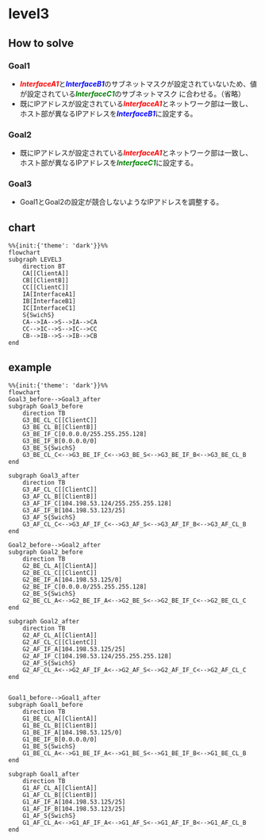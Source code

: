 # level3

## How to solve
### Goal1
* <font color="red">***InterfaceA1***</font>と<font color="blue">***InterfaceB1***</font>のサブネットマスクが設定されていないため、値が設定されている<font color="green">***InterfaceC1***</font>のサブネットマスク に合わせる。（省略）
* 既にIPアドレスが設定されている<font color="red">***InterfaceA1***</font>とネットワーク部は一致し、ホスト部が異なるIPアドレスを<font color="blue">***InterfaceB1***</font>に設定する。

### Goal2
* 既にIPアドレスが設定されている<font color="red">***InterfaceA1***</font>とネットワーク部は一致し、ホスト部が異なるIPアドレスを<font color="green">***InterfaceC1***</font>に設定する。

### Goal3
* Goal1とGoal2の設定が競合しないようなIPアドレスを調整する。

## chart
```mermaid
%%{init:{'theme': 'dark'}}%%
flowchart
subgraph LEVEL3
    direction BT
    CA[[ClientA]]
    CB[[ClientB]]
    CC[[ClientC]]
    IA[InterfaceA1]
    IB[InterfaceB1]
    IC[InterfaceC1]
    S{SwichS}
    CA-->IA-->S-->IA-->CA
    CC-->IC-->S-->IC-->CC
    CB-->IB-->S-->IB-->CB
end
```
## example
```mermaid
%%{init:{'theme': 'dark'}}%%
flowchart
Goal3_before-->Goal3_after
subgraph Goal3_before
    direction TB
    G3_BE_CL_C[[ClientC]]
    G3_BE_CL_B[[ClientB]]
    G3_BE_IF_C[0.0.0.0/255.255.255.128]
    G3_BE_IF_B[0.0.0.0/0]
    G3_BE_S{SwichS}
    G3_BE_CL_C<-->G3_BE_IF_C<-->G3_BE_S<-->G3_BE_IF_B<-->G3_BE_CL_B
end

subgraph Goal3_after
    direction TB
    G3_AF_CL_C[[ClientC]]
    G3_AF_CL_B[[ClientB]]
    G3_AF_IF_C[104.198.53.124/255.255.255.128]
    G3_AF_IF_B[104.198.53.123/25]
    G3_AF_S{SwichS}
    G3_AF_CL_C<-->G3_AF_IF_C<-->G3_AF_S<-->G3_AF_IF_B<-->G3_AF_CL_B
end

Goal2_before-->Goal2_after
subgraph Goal2_before
    direction TB
    G2_BE_CL_A[[ClientA]]
    G2_BE_CL_C[[ClientC]]
    G2_BE_IF_A[104.198.53.125/0]
    G2_BE_IF_C[0.0.0.0/255.255.255.128]
    G2_BE_S{SwichS}
    G2_BE_CL_A<-->G2_BE_IF_A<-->G2_BE_S<-->G2_BE_IF_C<-->G2_BE_CL_C
end

subgraph Goal2_after
    direction TB
    G2_AF_CL_A[[ClientA]]
    G2_AF_CL_C[[ClientC]]
    G2_AF_IF_A[104.198.53.125/25]
    G2_AF_IF_C[104.198.53.124/255.255.255.128]
    G2_AF_S{SwichS}
    G2_AF_CL_A<-->G2_AF_IF_A<-->G2_AF_S<-->G2_AF_IF_C<-->G2_AF_CL_C
end


Goal1_before-->Goal1_after
subgraph Goal1_before
    direction TB
    G1_BE_CL_A[[ClientA]]
    G1_BE_CL_B[[ClientB]]
    G1_BE_IF_A[104.198.53.125/0]
    G1_BE_IF_B[0.0.0.0/0]
    G1_BE_S{SwichS}
    G1_BE_CL_A<-->G1_BE_IF_A<-->G1_BE_S<-->G1_BE_IF_B<-->G1_BE_CL_B
end

subgraph Goal1_after
    direction TB
    G1_AF_CL_A[[ClientA]]
    G1_AF_CL_B[[ClientB]]
    G1_AF_IF_A[104.198.53.125/25]
    G1_AF_IF_B[104.198.53.123/25]
    G1_AF_S{SwichS}
    G1_AF_CL_A<-->G1_AF_IF_A<-->G1_AF_S<-->G1_AF_IF_B<-->G1_AF_CL_B
end
```
